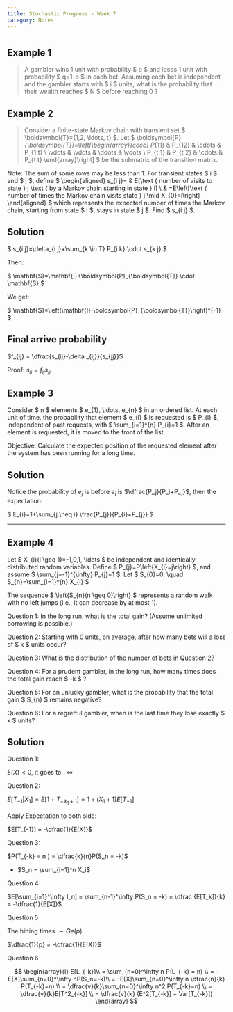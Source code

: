 ```yaml
---
title: Stochastic Progress - Week 7
category: Notes
---
```


# 

## Example 1

> A gambler wins 1 unit with probability $ p $ and loses 1 unit with probability $ q=1-p $ in each bet. Assuming each bet is independent and the gambler starts with $ i $ units, what is the probability that their wealth reaches $ N $ before reaching 0 ?

## Example 2 

> Consider a finite-state Markov chain with transient set $ \boldsymbol{T}=\{1,2, \ldots, t\} $. Let
$
\boldsymbol{P}_{\boldsymbol{T}}=\left[\begin{array}{cccc}
P_{11} & P_{12} & \cdots & P_{1 t} \\
\vdots & \vdots & \ddots & \vdots \\
P_{t 1} & P_{t 2} & \cdots & P_{t t}
\end{array}\right]
$
be the submatrix of the transition matrix.

Note: The sum of some rows may be less than 1.
For transient states $ i $ and $ j $, define
$
\begin{aligned}
s_{i j}= & E[\text { number of visits to state } j \text { by a Markov chain starting in state } i] \\
& =E\left[\text { number of times the Markov chain visits state } j \mid X_{0}=i\right]
\end{aligned}
$
which represents the expected number of times the Markov chain, starting from state $ i $, stays in state $ j $. Find $ s_{i j} $.

## Solution 

$ s_{i j}=\delta_{i j}+\sum_{k \in T} P_{i k} \cdot s_{k j} $

Then:

$ \mathbf{S}=\mathbf{I}+\boldsymbol{P}_{\boldsymbol{T}} \cdot \mathbf{S} $

We get:

$ \mathbf{S}=\left(\mathbf{I}-\boldsymbol{P}_{\boldsymbol{T}}\right)^{-1} $

## Final arrive probability

$f_{ij} = \dfrac{s_{ij}-\delta _{ij}}{s_{jj}}$

Proof: $s_{ij} = f_{ij}s_{jj}$

## Example 3 

Consider $ n $ elements $ e_{1}, \ldots, e_{n} $ in an ordered list. At each unit of time, the probability that element $ e_{i} $ is requested is $ P_{i} $, independent of past requests, with $ \sum_{i=1}^{n} P_{i}=1 $. After an element is requested, it is moved to the front of the list.

Objective: Calculate the expected position of the requested element after the system has been running for a long time.

## Solution 

Notice the probability of $e_j$ is before $e_i$ is $\dfrac{P_j}{P_i+P_j}$, then the expectation:

$ E_{i}=1+\sum_{j \neq i} \frac{P_{j}}{P_{i}+P_{j}} $

---

## Example 4


Let $ X_{i}(i \geq 1)=-1,0,1, \ldots $ be independent and identically distributed random variables. Define $ P_{j}=P\left\{X_{i}=j\right\} $, and assume $ \sum_{j=-1}^{\infty} P_{j}=1 $. Let
$
S_{0}=0, \quad S_{n}=\sum_{i=1}^{n} X_{i}
$

The sequence $ \left\{S_{n}(n \geq 0)\right\} $ represents a random walk with no left jumps (i.e., it can decrease by at most 1).

Question 1: In the long run, what is the total gain? (Assume unlimited borrowing is possible.)

Question 2: Starting with 0 units, on average, after how many bets will a loss of $ k $ units occur?

Question 3: What is the distribution of the number of bets in Question 2?

Question 4: For a prudent gambler, in the long run, how many times does the total gain reach $ -k $ ?

Question 5: For an unlucky gambler, what is the probability that the total gain $ S_{n} $ remains negative?

Question 6: For a regretful gambler, when is the last time they lose exactly $ k $ units?

## Solution 

Question 1: 

$E(X)<0$, it goes to $-\infty$

Question 2:

$E[T_{-1}|X_1] = E[1+ T_{-X_1+1}] = 1+(X_1+1)E[T_{-1}]$

Apply Expectation to both side:

$E[T_{-1}]  = -\dfrac{1}{E[X]}$

Question 3:

$P(T_{-k} = n ) = \dfrac{k}{n}P(S_n = -k)$
- $S_n = \sum_{i=1}^n X_i$

Question 4

$E[\sum_{i=1}^\infty I_n] = \sum_{n-1}^\infty P(S_n = -k) = \dfrac {E[T_k]}{k} = -\dfrac{1}{E[X]}$

Question 5

The hitting times $\sim Ge(p)$

$\dfrac{1}{p} = -\dfrac{1}{E[X]}$

Question 6

$$
\begin{array}{l}
E[L_{-k}]\\ 
= \sum_{n=0}^\infty n P(L_{-k} = n) \\ 
= -E[X]\sum_{n=0}^\infty nP(S_n=-k)\\ 
= -E[X]\sum_{n=0}^\infty n \dfrac{n}{k} P(T_{-k}=n) \\ 
= \dfrac{v}{k}\sum_{n=0}^\infty  n^2 P(T_{-k}=n) \\ 
= \dfrac{v}{k}E[T^2_{-k}] \\ 
= \dfrac{v}{k} (E^2[T_{-k}] + Var[T_{-k}])
\end{array}
$$

